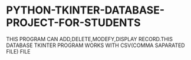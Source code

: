 # PYTHON-TKINTER-DATABASE-PROJECT-FOR-STUDENTS
THIS PROGRAM CAN ADD,DELETE,MODEFY,DISPLAY RECORD.THIS DATABASE TKINTER PROGRAM WORKS WITH CSV(COMMA SAPARATED FILE) FILE
